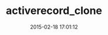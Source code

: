 ---
layout: post
title:  "activerecord_clone"
repo:   "mrevilme/activerecord_clone"
date:   2015-02-18 17:01:12
gemurl: http://github.com/mrevilme/activerecord_clone
---